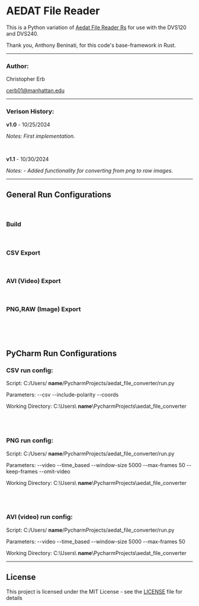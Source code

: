 
# AEDAT File Reader

This is a Python variation of [Aedat File Reader Rs](https://github.com/Mibblez/aedat-file-reader-rs) for use with the DVS120 and DVS240.

Thank you, Anthony Beninati, for this code's base-framework in Rust.
<br />

---

### Author: 

Christopher Erb

cerb01@manhattan.edu
<br />

---

### Verison History: 

**v1.0** - 10/25/2024

*Notes: First implementation.*

<br />

**v1.1** - 10/30/2024

*Notes: - Added functionality for converting from png to raw images.*

---

## General Run Configurations
<br />

### Build

<br />

### CSV Export

<br />

### AVI (Video) Export

<br />

### PNG,RAW (Image) Export

<br />
<br />
<br />


## PyCharm Run Configurations

### CSV run config:

Script: C:/Users/ **name**/PycharmProjects/aedat_file_converter/run.py

Parameters: --csv --include-polarity --coords

Working Directory: C:\Users\ **name**\PycharmProjects\aedat_file_converter
<br />
<br />
<br />
<br />
### PNG run config:

Script: C:/Users/ **name**/PycharmProjects/aedat_file_converter/run.py

Parameters: --video --time_based --window-size 5000 --max-frames 50 --keep-frames --omit-video

Working Directory: C:\Users\ **name**\PycharmProjects\aedat_file_converter
<br />
<br />
<br />
<br />
### AVI (video) run config:

Script: C:/Users/ **name**/PycharmProjects/aedat_file_converter/run.py

Parameters: --video --time_based --window-size 5000 --max-frames 50

Working Directory: C:\Users\ **name**\PycharmProjects\aedat_file_converter

---
## License
This project is licensed under the MIT License - see the [LICENSE](https://github.com/chris-erb/Aedat_File_Reader/blob/main/LICENSE) file for details

